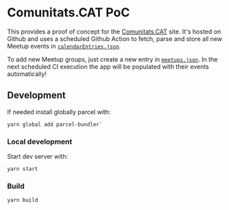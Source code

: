 # Comunitats.CAT PoC

This provides a proof of concept for the [Comunitats.CAT](https://test.comunitats.cat) site. It's hosted on Github and uses a scheduled Github Action to fetch, parse and store all new Meetup events in [`calendarEntries.json`](src/calendarEntries.json).

To add new Meetup groups, just create a new entry in [`meetups.json`](src/meetups.json). In the next scheduled CI execution the app will be populated with their events automatically!

## Development

If needed install globally parcel with:

```
yarn global add parcel-bundler`
```

### Local development

Start dev server with:

```
yarn start
```

### Build

```
yarn build
```
